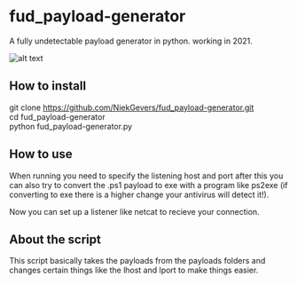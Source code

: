 # fud_payload-generator
A fully undetectable payload generator in python. working in 2021.

![alt text](https://i.ibb.co/DMs9xp0/virustotal-result.png)

## How to install

git clone https://github.com/NiekGevers/fud_payload-generator.git  
cd fud_payload-generator  
python fud_payload-generator.py

## How to use
When running you need to specify the listening host and port after this you can also
try to convert the .ps1 payload to exe with a program like ps2exe (if converting to exe there is a higher change your antivirus will detect it!).

Now you can set up a listener like netcat to recieve your connection.

## About the script
This script basically takes the payloads from the payloads folders and changes
certain things like the lhost and lport to make things easier.


